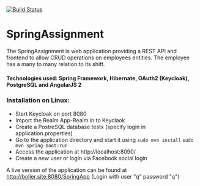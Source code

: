[![Build Status](https://travis-ci.org/bollerdominik/SpringAssignment.svg?branch=master)](https://travis-ci.org/bollerdominik/SpringAssignment)
# SpringAssignment

The SpringAssignment is web application providing a REST API and frontend to allow CRUD operations on employees entities. The employee has a many to many relation to its shift.

#### Technologies used: Spring Framework, Hibernate, OAuth2 (Keycloak), PostgreSQL and AngularJS 2

### Installation on Linux:

- Start Keycloak on port 8080
- Import the Realm App-Realm in to Keyclaok
- Create a PostreSQL database testx (specify login in application.properties)
- Go to the application directory and start it using `sudo mvn install` `sudo mvn spring-boot:run`
- Access the application at http://localhost:8090/
- Create a new user or login via Facebook social login

A live version of the application can be found at http://boller.site:8080/SpringApp (Login with user "q" password "q")
